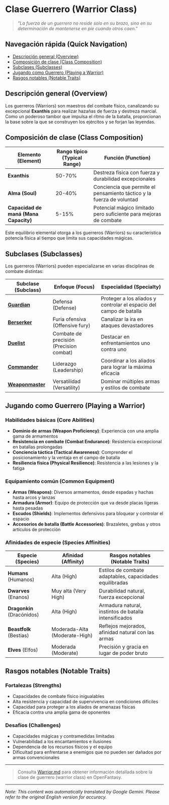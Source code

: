 # Clase Guerrero (Warrior Class)

> *"La fuerza de un guerrero no reside solo en su brazo, sino en su determinación de mantenerse en pie cuando otros caen."*

## Navegación rápida (Quick Navigation)

- [Descripción general (Overview)](#overview)
- [Composición de clase (Class Composition)](#class-composition)
- [Subclases (Subclasses)](#subclasses)
- [Jugando como Guerrero (Playing a Warrior)](#playing-a-warrior)
- [Rasgos notables (Notable Traits)](#notable-traits)

## Descripción general (Overview)

Los guerreros (Warriors) son maestros del combate físico, canalizando su excepcional **Exanthis** para realizar hazañas de fuerza y destreza marcial. Como un poderoso tambor que impulsa el ritmo de la batalla, proporcionan la base sobre la que se construyen los ejércitos y se forjan las leyendas.

## Composición de clase (Class Composition)

| Elemento (Element) | Rango típico (Typical Range) | Función (Function) |
|---------|---------------|----------|
| **Exanthis** | 50-70% | Destreza física con fuerza y durabilidad excepcionales |
| **Alma (Soul)** | 20-40% | Conciencia que permite el pensamiento táctico y la fuerza de voluntad |
| **Capacidad de maná (Mana Capacity)** | 5-15% | Potencial mágico limitado pero suficiente para mejoras de combate |

Este equilibrio elemental otorga a los guerreros (Warriors) su característica potencia física al tiempo que limita sus capacidades mágicas.

## Subclases (Subclasses)

Los guerreros (Warriors) pueden especializarse en varias disciplinas de combate distintas:

| Subclase (Subclass) | Enfoque (Focus) | Especialidad (Specialty) |
|----------|-------|-----------|
| [**Guardian**](Guardian.md) | Defensa (Defense) | Proteger a los aliados y controlar el espacio del campo de batalla |
| [**Berserker**](Berserker.md) | Furia ofensiva (Offensive fury) | Canalizar la ira en ataques devastadores |
| [**Duelist**](Duelist.md) | Combate de precisión (Precision combat) | Destacar en enfrentamientos uno contra uno |
| [**Commander**](Commander.md) | Liderazgo (Leadership) | Coordinar a los aliados para lograr la máxima eficacia |
| [**Weaponmaster**](Weaponmaster.md) | Versatilidad (Versatility) | Dominar múltiples armas y estilos de combate |

## Jugando como Guerrero (Playing a Warrior)

### Habilidades básicas (Core Abilities)

- **Dominio de armas (Weapon Proficiency)**: Experiencia con una amplia gama de armamentos
- **Resistencia en combate (Combat Endurance)**: Resistencia excepcional en batallas prolongadas
- **Conciencia táctica (Tactical Awareness)**: Comprender el posicionamiento y la ventaja en el campo de batalla
- **Resiliencia física (Physical Resilience)**: Resistencia a las lesiones y la fatiga

### Equipamiento común (Common Equipment)

- **Armas (Weapons)**: Diversos armamentos, desde espadas y hachas hasta arcos y lanzas
- **Armadura (Armor)**: Equipo de protección que va desde placas ligeras hasta pesadas
- **Escudos (Shields)**: Implementos defensivos para bloquear y controlar el espacio
- **Accesorios de batalla (Battle Accessories)**: Brazaletes, grebas y otros artículos de protección

### Afinidades de especie (Species Affinities)

| Especie (Species) | Afinidad (Affinity) | Rasgos notables (Notable Traits) |
|---------|----------|----------------|
| **Humans** (Humanos) | Alta (High) | Estilos de combate adaptables, capacidades equilibradas |
| **Dwarves** (Enanos) | Muy alta (Very High) | Durabilidad natural, fuerza excepcional |
| **Dragonkin** (Dracónidos) | Alta (High) | Armadura natural, instintos de batalla intensificados |
| **Beastfolk** (Bestias) | Moderada-Alta (Moderate-High) | Reflejos mejorados, afinidad natural con las armas |
| **Elves** (Elfos) | Moderada (Moderate) | Precisión y gracia en lugar de poder bruto |

## Rasgos notables (Notable Traits)

### Fortalezas (Strengths)

- Capacidades de combate físico inigualables
- Alta resistencia y capacidad de supervivencia en condiciones difíciles
- Capacidad para proteger a los aliados de amenazas físicas
- Eficacia contra una amplia gama de oponentes

### Desafíos (Challenges)

- Capacidades mágicas y contramedidas limitadas
- Vulnerabilidad a los encantamientos e ilusiones
- Dependencia de los recursos físicos y el equipo
- Dificultad para enfrentarse a enemigos que no pueden ser dañados por armas convencionales

---

> Consulta [Warrior.md](Warrior.md) para obtener información detallada sobre la clase de guerrero (warrior class) en OpenFantasy.


---
_Note: This content was automatically translated by Google Gemini. Please refer to the original English version for accuracy._